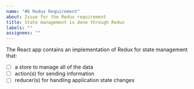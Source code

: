 ```yaml
---
name: "#6 Redux Requirement"
about: Issue for the Redux requirement
title: State management is done through Redux
labels: ""
assignees: ""
---
```


The React app contains an implementation of Redux for state management that:

-   [ ] a store to manage all of the data
-   [ ] action(s) for sending information
-   [ ] reducer(s) for handling application state changes
